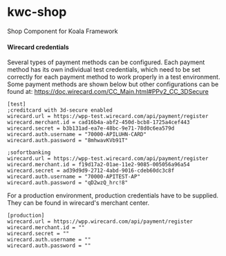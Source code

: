 # kwc-shop
Shop Component for Koala Framework

#### Wirecard credentials
Several types of payment methods can be configured. Each payment method has its own individual test credentials, which need to be set correctly for each payment method to work properly in a test environment. Some payment methods are shown below but other configurations can be found at: https://doc.wirecard.com/CC_Main.html#PPv2_CC_3DSecure
```
[test]
;creditcard with 3d-secure enabled
wirecard.url = https://wpp-test.wirecard.com/api/payment/register
wirecard.merchant.id = cad16b4a-abf2-450d-bcb8-1725a4cef443
wirecard.secret = b3b131ad-ea7e-48bc-9e71-78d0c6ea579d
wirecard.auth.username = "70000-APILUHN-CARD"
wirecard.auth.password = "8mhwavKVb91T"

;sofortbanking
wirecard.url = https://wpp-test.wirecard.com/api/payment/register
wirecard.merchant.id = f19d17a2-01ae-11e2-9085-005056a96a54
wirecard.secret = ad39d9d9-2712-4abd-9016-cdeb60dc3c8f
wirecard.auth.username = "70000-APITEST-AP"
wirecard.auth.password = "qD2wzQ_hrc!8"
```
For a production environment, production credentials have to be supplied. They can be found in wirecard's merchant center. 
```
[production]
wirecard.url = https://wpp.wirecard.com/api/payment/register
wirecard.merchant.id = ""
wirecard.secret = ""
wirecard.auth.username = ""
wirecard.auth.password = ""
```

